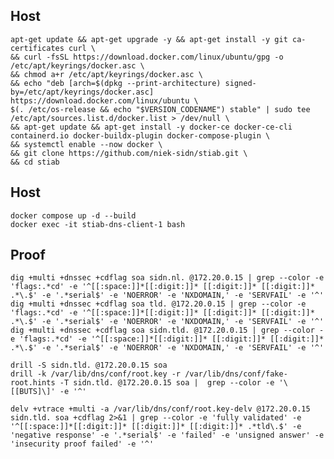 ## Host
    apt-get update && apt-get upgrade -y && apt-get install -y git ca-certificates curl \
    && curl -fsSL https://download.docker.com/linux/ubuntu/gpg -o /etc/apt/keyrings/docker.asc \
    && chmod a+r /etc/apt/keyrings/docker.asc \
    && echo "deb [arch=$(dpkg --print-architecture) signed-by=/etc/apt/keyrings/docker.asc] https://download.docker.com/linux/ubuntu \
    $(. /etc/os-release && echo "$VERSION_CODENAME") stable" | sudo tee /etc/apt/sources.list.d/docker.list > /dev/null \
    && apt-get update && apt-get install -y docker-ce docker-ce-cli containerd.io docker-buildx-plugin docker-compose-plugin \
    && systemctl enable --now docker \
    && git clone https://github.com/niek-sidn/stiab.git \
    && cd stiab

## Host
    docker compose up -d --build
    docker exec -it stiab-dns-client-1 bash

## Proof
    dig +multi +dnssec +cdflag soa sidn.nl. @172.20.0.15 | grep --color -e 'flags:.*cd' -e '^[[:space:]]*[[:digit:]]* [[:digit:]]* [[:digit:]]* .*\.$' -e '.*serial$' -e 'NOERROR' -e 'NXDOMAIN,' -e 'SERVFAIL' -e '^'
    dig +multi +dnssec +cdflag soa tld. @172.20.0.15 | grep --color -e 'flags:.*cd' -e '^[[:space:]]*[[:digit:]]* [[:digit:]]* [[:digit:]]* .*\.$' -e '.*serial$' -e 'NOERROR' -e 'NXDOMAIN,' -e 'SERVFAIL' -e '^'
    dig +multi +dnssec +cdflag soa sidn.tld. @172.20.0.15 | grep --color -e 'flags:.*cd' -e '^[[:space:]]*[[:digit:]]* [[:digit:]]* [[:digit:]]* .*\.$' -e '.*serial$' -e 'NOERROR' -e 'NXDOMAIN,' -e 'SERVFAIL' -e '^'
    
    drill -S sidn.tld. @172.20.0.15 soa
    drill -k /var/lib/dns/conf/root.key -r /var/lib/dns/conf/fake-root.hints -T sidn.tld. @172.20.0.15 soa |  grep --color -e '\[[BUTS]\]' -e '^'
    
    delv +vtrace +multi -a /var/lib/dns/conf/root.key-delv @172.20.0.15 sidn.tld. soa +cdflag 2>&1 | grep --color -e 'fully validated' -e '^[[:space:]]*[[:digit:]]* [[:digit:]]* [[:digit:]]* .*tld\.$' -e 'negative response' -e '.*serial$' -e 'failed' -e 'unsigned answer' -e 'insecurity proof failed' -e '^'
